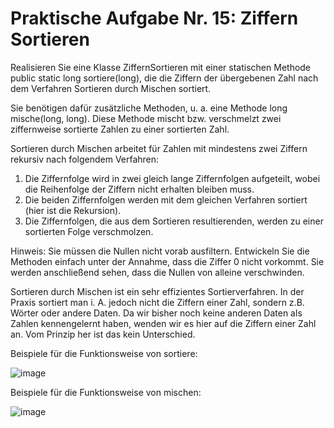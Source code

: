 # Praktische Aufgabe Nr. 15: Ziffern Sortieren

Realisieren Sie eine Klasse ZiffernSortieren mit einer statischen Methode public static long sortiere(long), die die Ziffern der übergebenen Zahl nach dem Verfahren Sortieren durch Mischen sortiert.

Sie benötigen dafür zusätzliche Methoden, u. a. eine Methode long mische(long, long). Diese Methode mischt bzw. verschmelzt zwei ziffernweise sortierte Zahlen zu einer sortierten Zahl.

Sortieren durch Mischen arbeitet für Zahlen mit mindestens zwei Ziffern rekursiv nach folgendem Verfahren:
1. Die Ziffernfolge wird in zwei gleich lange Ziffernfolgen aufgeteilt, wobei die Reihenfolge der Ziffern nicht erhalten bleiben muss.
2. Die beiden Ziffernfolgen werden mit dem gleichen Verfahren sortiert (hier ist die Rekursion).
3. Die Ziffernfolgen, die aus dem Sortieren resultierenden, werden zu einer sortierten Folge verschmolzen.

Hinweis: Sie müssen die Nullen nicht vorab ausfiltern. Entwickeln Sie die Methoden einfach unter der Annahme, dass die Ziffer 0 nicht vorkommt. Sie werden anschließend sehen, dass die Nullen von alleine verschwinden.

Sortieren durch Mischen ist ein sehr effizientes Sortierverfahren. In der Praxis sortiert man i. A. jedoch nicht die Ziffern einer Zahl, sondern z.B. Wörter oder andere Daten. Da wir bisher noch keine anderen Daten als Zahlen kennengelernt haben, wenden wir es hier auf die Ziffern einer Zahl an. Vom Prinzip her ist das kein Unterschied.

Beispiele für die Funktionsweise von sortiere:

![image](https://user-images.githubusercontent.com/63674539/188528514-f27dc36f-d5b8-4f79-ac8d-f8b5fde6c9ef.png)

Beispiele für die Funktionsweise von mischen:

![image](https://user-images.githubusercontent.com/63674539/188528543-000b4ad5-43e8-4303-93aa-29d2906c32bc.png)
